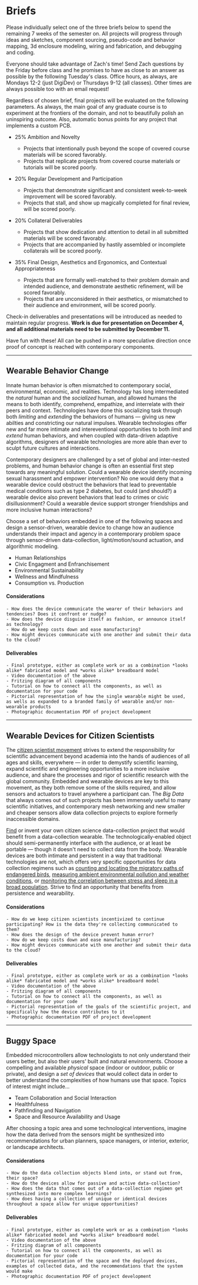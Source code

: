 # Briefs

Please individually select one of the three briefs below to spend the remaining 7 weeks of the semester on. All projects will progress through ideas and sketches, component sourcing, pseudo-code and behavior mapping, 3d enclosure modeling, wiring and fabrication, and debugging and coding. 

Everyone should take advantage of Zach's time! Send Zach questions by the Friday before class and he promises to have as close to an answer as possible by the following Tuesday's class. Office hours, as always, are Mondays 12-2 (just DigiDev) or Thursdays 9-12 (all classes). Other times are always possible too with an email request!

Regardless of chosen brief, final projects will be evaluated on the following parameters. As always, the main goal of any graduate course is to experiment at the frontiers of the domain, and not to beautifully polish an uninspiring outcome. Also, automatic bonus points for any project that implements a custom PCB.

- 25% Ambition and Novelty 
	- Projects that intentionally push beyond the scope of covered course materials will be scored favorably.
	- Projects that replicate projects from covered course materials or tutorials will be scored poorly.

- 20% Regular Development and Participation
	- Projects that demonstrate significant and consistent week-to-week improvement will be scored favorably.
	- Projects that stall, and show up magically completed for final review, will be scored poorly.

- 20% Collateral Deliverables
	- Projects that show dedication and attention to detail in all submitted materials will be scored favorably.
	- Projects that are accompanied by hastily assembled or incomplete collaterals will be scored poorly.

- 35% Final Design, Aesthetics and Ergonomics, and Contextual Appropriateness
	- Projects that are formally well-matched to their problem domain and intended audience, and demonstrate aesthetic refinement, will be scored favorably.
	- Projects that are unconsidered in their aesthetics, or mismatched to their audience and environment, will be scored poorly.


Check-in deliverables and presentations will be introduced as needed to maintain regular progress. **Work is due for presentation on December 4, and all additional materials need to be submitted by December 11.**

Have fun with these! All can be pushed in a more speculative direction once proof of concept is reached with contemporary components.

-----

## Wearable Behavior Change

Innate human behavior is often mismatched to contemporary social, environmental, economic, and realities. Technology has long intermediated the *natural* human and the *socialized* human, and allowed humans the means to both identify, comprehend, empathize, and interrelate with their peers and context. Technologies have done this socializing task through both *limiting* and *extending* the behaviors of humans — giving us new abilties and constricting our natural impulses. Wearable technologies offer new and far more intimate and intereventional opportunities to both *limit* and *extend* human behaviors, and when coupled with data-driven adaptive algorithms, designers of wearable technologies are more able than ever to sculpt future cultures and interactions.

Contemporary designers are challenged by a set of global and inter-nested problems, and human behavior change is often an essential first step towards any meaningful solution. Could a wearable device identify incoming sexual harassment and empower intervention? No one would deny that a wearable device could obstruct the behaviors that lead to preventable medical conditions such as type 2 diabetes, but could (and should?) a wearable device also prevent behaviors that lead to crimes or civic disillusionment? Could a wearable device support stronger friendships and more inclusive human interactions? 

Choose a set of behaviors embedded in one of the following spaces and design a sensor-driven, wearable device to change how an audience understands their impact and agency in a contemporary problem space through sensor-driven data-collection, light/motion/sound actuation, and algorithmic modeling.

- Human Relationships
- Civic Engagment and Enfranchisement
- Environmental Sustainability
- Wellness and Mindfulness
- Consumption vs. Production

#### Considerations
	- How does the device communicate the wearer of their behaviors and tendencies? Does it confront or nudge?
	- How does the device disguise itself as fashion, or announce itself as technology?
	- How do we keep costs down and ease manufacturing?
	- How might devices communicate with one another and submit their data to the cloud?

#### Deliverables 
	- Final prototype, either as complete work or as a combination *looks alike* fabricated model and *works alike* breadboard model
	- Video documentation of the above
	- Fritzing diagram of all components
	- Tutorial on how to connect all the components, as well as documentation for your code
	- Pictorial representation of how the single wearable might be used, as wells as expanded to a branded family of wearable and/or non-wearable products
	- Photographic documentation PDF of project development

-----

## Wearable Devices for Citizen Scientists
 
The [citizen scientist movement](https://en.wikipedia.org/wiki/Citizen_science) strives to extend the responsibility for scientific advancement beyond academia into the hands of audiences of all ages and skills, everywhere — in order to demystify scientific learning, expand scientific and engineering opportunities to a more inclusive audience, and share the processes and rigor of scientific research with the global community. Embedded and wearable devices are key to this movement, as they both remove some of the skills required, and allow sensors and actuators to travel anywhere a participant can. The *Big Data* that always comes out of such projects has been immensely useful to many scientific initiatives, and contemporary mesh networking and new smaller and cheaper sensors allow data collection projects to explore formerly inaccessible domains. 

[Find](https://www.grants.gov) or invent your own citizen science data-collection project that would benefit from a data-collection wearable. The technologically-enabled object should semi-permanently interface with the audience, or at least be portable — though it doesn't need to collect data from the body. Wearable devices are both intimate and persistent in a way that traditional technologies are not, which offers very specific opportunities for data collection regimens such as [counting and locating the migratory paths of endangered birds](https://www.grants.gov/web/grants/view-opportunity.html?oppId=308764), [measuring ambient environmental pollution and weather conditions](https://www.grants.gov/web/grants/view-opportunity.html?oppId=309267), or [monitoring the correlation between stress and sleep in a broad population](https://www.grants.gov/web/grants/view-opportunity.html?oppId=301180). Strive to find an opportunity that benefits from persistence and wearability.

#### Considerations
	- How do we keep citizen scientists incentivized to continue participating? How is the data they're collecting communicated to them?
	- How does the design of the device prevent human error?
	- How do we keep costs down and ease manufacturing?
	- How might devices communicate with one another and submit their data to the cloud?

#### Deliverables 
	- Final prototype, either as complete work or as a combination *looks alike* fabricated model and *works alike* breadboard model
	- Video documentation of the above
	- Fritzing diagram of all components
	- Tutorial on how to connect all the components, as well as documentation for your code
	- Pictorial representation of the goals of the scientific project, and specifically how the device contributes to it
	- Photographic documentation PDF of project development

-----

## Buggy Space

Embedded microcontrollers allow technologists to not only understand their users better, but also their users' built and natural environments. Choose a compelling and available *physical* space (indoor or outdoor, public or private), and design a *set of devices* that would collect data in order to better understand the complexities of how humans use that space. Topics of interest might include...

- Team Collaboration and Social Interaction
- Healthfulness
- Pathfinding and Navigation
- Space and Resource Availability and Usage 

After choosing a topic area and some technological interventions, imagine how the data derived from the sensors might be synthesized into recommendations for urban planners, space managers, or interior, exterior, or landscape architects.

#### Considerations
	- How do the data collection objects blend into, or stand out from, their space?
	- How do the devices allow for passive and active data-collection?
	- How does the data that comes out of a data-collection regimen get synthesized into more complex learnings?
	- How does having a collection of unique or identical devices throughout a space allow for unique opportunities?

#### Deliverables 
	- Final prototype, either as complete work or as a combination *looks alike* fabricated model and *works alike* breadboard model
	- Video documentation of the above
	- Fritzing diagram of all components
	- Tutorial on how to connect all the components, as well as documentation for your code
	- Pictorial representation of the space and the deployed devices, examples of collected data, and the recommendations that the system would make
	- Photographic documentation PDF of project development
